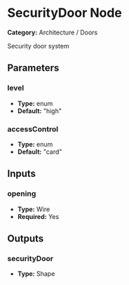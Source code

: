 
# SecurityDoor Node

**Category:** Architecture / Doors

Security door system

## Parameters


### level
- **Type:** enum
- **Default:** "high"





### accessControl
- **Type:** enum
- **Default:** "card"





## Inputs


### opening
- **Type:** Wire
- **Required:** Yes



## Outputs


### securityDoor
- **Type:** Shape




